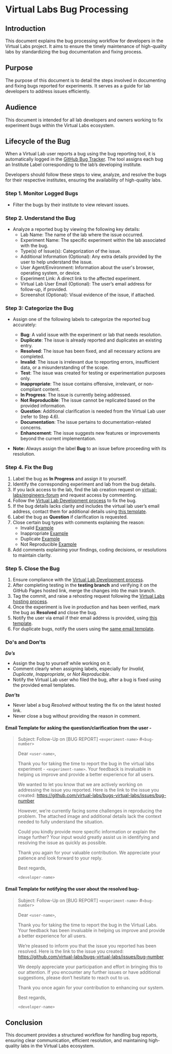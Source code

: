 # Virtual Labs Bug Processing

## Introduction

This document explains the bug processing workflow for developers in the Virtual Labs project. It aims to ensure the timely maintenance of high-quality labs by standardizing the bug documentation and fixing process.

## Purpose

The purpose of this document is to detail the steps involved in documenting and fixing bugs reported for experiments. It serves as a guide for lab developers to address issues efficiently.

## Audience

This document is intended for all lab developers and owners working to fix experiment bugs within the Virtual Labs ecosystem.

## Lifecycle of the Bug

When a Virtual Lab user reports a bug using the bug reporting tool, it is automatically logged in the [GitHub Bug Tracker](https://github.com/virtual-labs/bugs-virtual-labs/issues). The tool assigns each bug an Institute Label corresponding to the lab’s developing institute. 

Developers should follow these steps to view, analyze, and resolve the bugs for their respective institutes, ensuring the availability of high-quality labs.

### Step 1. Monitor Logged Bugs

- Filter the bugs by their institute to view relevant issues.

### Step 2. Understand the Bug 

- Analyze a reported bug by viewing the following key details:
  - Lab Name: The name of the lab where the issue occurred.
  - Experiment Name: The specific experiment within the lab associated with the bug.
  - Type(s) of Issue(s): Categorization of the issue.
  - Additional Information (Optional): Any extra details provided by the user to help understand the issue.
  - User Agent/Environment: Information about the user's browser, operating system, or device.
  - Experiment Link: A direct link to the affected experiment.
  - Virtual Lab User Email (Optional): The user’s email address for follow-up, if provided.
  - Screenshot (Optional): Visual evidence of the issue, if attached.

### Step 3: Categorize the Bug  

- Assign one of the following labels to categorize the reported bug accurately:
  - **Bug**: A valid issue with the experiment or lab that needs resolution.
  - **Duplicate**: The issue is already reported and duplicates an existing entry.
  - **Resolved**: The issue has been fixed, and all necessary actions are completed.
  - **Invalid**: The issue is irrelevant due to reporting errors, insufficient data, or a misunderstanding of the scope.
  - **Test**: The issue was created for testing or experimentation purposes only.
  - **Inappropriate**: The issue contains offensive, irrelevant, or non-compliant content.
  - **In Progress**: The issue is currently being addressed.
  - **Not Reproducible**: The issue cannot be replicated based on the provided information.
  - **Question**: Additional clarification is needed from the Virtual Lab user (refer to Step 4.6).
  - **Documentation**: The issue pertains to documentation-related concerns.
  - **Enhancement**: The issue suggests new features or improvements beyond the current implementation.  

- **Note:** Always assign the label **Bug** to an issue before proceeding with its resolution.  

### Step 4. Fix the Bug
1. Label the bug as **In Progress** and assign it to yourself.
2. Identify the corresponding experiment and lab from the bug details.
3. If you lack access to the lab, find the lab creation request on [virtual-labs/engineers-forum](https://github.com/virtual-labs/engineers-forum/issues) and request access by commenting.
4. Follow the [Virtual Lab Development process](https://github.com/virtual-labs/engineers-forum/blob/master/ph4/services/development-process.md) to fix the bug.
5. If the bug details lacks clarity and includes the virtual lab user’s email address, contact them for additional details using [this template](https://github.com/virtual-labs/engineers-forum/blob/master/ph4/services/bug-processing-guide.md#email-template-for-asking-the-questionclarification-from-the-user--).
6. Label the bug as **Question** if clarification is requested.
7. Close certain bug types with comments explaining the reason:
    - Invalid [Example](https://github.com/virtual-labs/bugs-virtual-labs/issues/1419)
    - Inappropriate [Example](https://github.com/virtual-labs/bugs-virtual-labs/issues/3329)
    - Duplicate [Example](https://github.com/virtual-labs/bugs-virtual-labs/issues/220)
    - Not Reproducible [Example](https://github.com/virtual-labs/bugs-virtual-labs/issues/626)
8. Add comments explaining your findings, coding decisions, or resolutions to maintain clarity.

### Step 5. Close the Bug

1. Ensure compliance with the [Virtual Lab Development process](https://github.com/virtual-labs/engineers-forum/blob/master/ph4/services/development-process.md).  
2. After completing testing in the **testing branch** and verifying it on the GitHub Pages hosted link, merge the changes into the main branch.
3. Tag the commit, and raise a rehosting request following the [Virtual Labs hosting process](https://vlead.vlabs.ac.in/development/#hosting-process).
4. Once the experiment is live in production and has been verified, mark the bug as **Resolved** and close the bug.
5. Notify the user via email if their email address is provided, using [this template](https://github.com/virtual-labs/engineers-forum/blob/master/ph4/services/bug-processing-guide.md#email-template-for-notifying-the-user-about-the-resolved-bug-).
6. For duplicate bugs, notify the users using the [same email template](https://github.com/virtual-labs/engineers-forum/blob/master/ph4/services/bug-processing-guide.md#email-template-for-notifying-the-user-about-the-resolved-bug-).

### Do's and Don'ts
***Do’s***
- Assign the bug to yourself while working on it.
- Comment clearly when assigning labels, especially for *Invalid*, *Duplicate*, *Inappropriate*, or *Not Reproducible*.
- Notify the Virtual Lab user who filed the bug, after a bug is fixed using the provided email templates.

***Don’ts***
- Never label a bug *Resolved* without testing the fix on the latest hosted link.
- Never close a bug without providing the reason in comment.

#### Email Template for asking the question/clarification from the user -

> Subject: Follow-Up on [BUG REPORT] `<experiment-name>` #`<bug-number>`
> 
> Dear `<user-name>`,
>  
> Thank you for taking the time to report the bug in the virtual labs experiment - `<experiment-name>`. Your feedback  is invaluable in helping us improve and provide a better experience for all users.
> 
> We wanted to let you know that we are actively working on addressing the issue you reported. Here is the link to the issue you created: https://github.com/virtual-labs/bugs-virtual-labs/issues/bug-number
> 
> However, we’re currently facing some challenges in reproducing the problem. The attached image and additional details lack the context needed to fully understand the situation.
> 
> Could you kindly provide more specific information or explain the image further? Your input would greatly assist us in identifying and resolving the issue as quickly as possible.
> 
> Thank you again for your valuable contribution. We appreciate your patience and look forward to your reply.
> 
> Best regards,
>
> `<developer-name>`


#### Email Template for notifying the user about the resolved bug-

> Subject: Follow-Up on [BUG REPORT] `<experiment-name>` #`<bug-number>`
>
> Dear `<user-name>`,
>
> Thank you for taking the time to report the bug in the Virtual Labs. Your feedback has been invaluable in helping us improve and provide a better experience for all users.
>
> We’re pleased to inform you that the issue you reported has been resolved. Here is the link to the issue you created: https://github.com/virtual-labs/bugs-virtual-labs/issues/bug-number
>
> We deeply appreciate your participation and effort in bringing this to our attention. If you encounter any further issues or have additional suggestions, please don’t hesitate to reach out to us.
>
> Thank you once again for your contribution to enhancing our system.
>
> Best regards,
>
> `<developer-name>`

## Conclusion

This document provides a structured workflow for handling bug reports, ensuring clear communication, efficient resolution, and maintaining high-quality labs in the Virtual Labs ecosystem.
